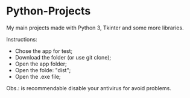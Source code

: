 # Python-Projects
My main projects made with Python 3, Tkinter and some more libraries.

Instructions:
- Chose the app for test;
- Download the folder (or use git clone);
- Open the app folder;
- Open the folde: "dist";
- Open the .exe file;

Obs.: is recommendable disable your antivirus for avoid problems.

